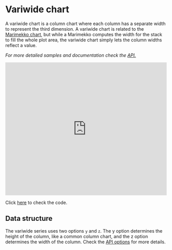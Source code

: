 Variwide chart
===

A variwide chart is a column chart where each column has a separate width to represent the third dimension. A variwide chart is related to the [Marimekko chart](https://en.wikipedia.org/wiki/Mosaic_plot), but while a Marimekko computes the width for the stack to fill the whole plot area, the variwide chart simply lets the column widths reflect a value.

_For more detailed samples and documentation check the [API.](https://api.highcharts.com/highcharts/plotOptions.variwide)_

<iframe style="width: 100%; height: 416px; border: none;" src=https://www.highcharts.com/samples/embed/highcharts/demo/variwide allow="fullscreen"></iframe>

Click [here](http://jsfiddle.net/gh/get/library/pure/highcharts/highcharts/tree/master/samples/highcharts/demo/variwide/) to check the code.

Data structure
--------------

The variwide series uses two options `y` and `z`. The y option determines the height of the column, like a common column chart, and the z option determines the width of the column. Check the [API options](https://api.highcharts.com/highcharts/plotOptions.variwide) for more details.
